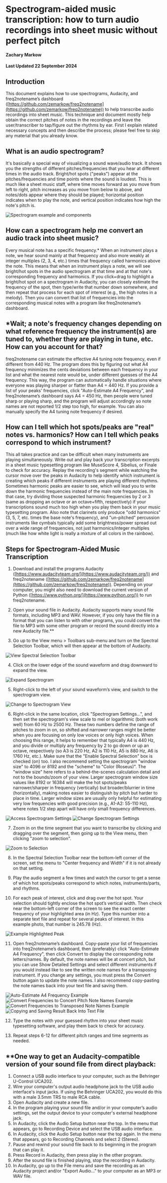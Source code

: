 # Spectrogram-aided music transcription: how to turn audio recordings into sheet music without perfect pitch

#### Zachary Markow
#### Last Updated 22 September 2024

## Introduction
This document explains how to use spectrograms, Audacity, and freq2notename’s dashboard ([https://github.com/zemarkow/freq2notename](https://github.com/zemarkow/freq2notename)) to help transcribe audio recordings into sheet music.  This technique and document mostly help obtain the correct pitches of notes in the recordings and leave the user/transcriber to tap/figure out the rhythms by ear.  First I explain related necessary concepts and then describe the process; please feel free to skip any material that you already know.

## What is an audio spectrogram?
It's basically a special way of visualizing a sound wave/audio track.  It shows you the strengths of different pitches/frequencies that you hear at different times in the audio track.  Bright/hot spots ("peaks") appear at the pitches/frequencies and time points where the sound is loudest.  This is much like a sheet music staff, where time moves forward as you move from left to right, pitch increases as you move from below to above, and notes/dots appear where they should be played; horizontal position indicates when to play the note, and vertical position indicates how high the note's pitch is.

![Spectrogram example and components](images/Spectrogram_Anatomy.png)

## How can a spectrogram help me convert an audio track into sheet music?
Every musical note has a specific frequency.\*  When an instrument plays a note, we hear sound mainly at that frequency and also more weakly at integer multiples (2, 3, 4, etc.) times that frequency called harmonics above the note.  This means that when an instrument plays a note, we will see bright/hot spots in the audio spectrogram at that time and at that note's corresponding frequency and harmonics.  If you click+drag to highlight a bright/hot spot on a spectrogram in Audacity, you can closely estimate the frequency of the spot, then type/write that number down somewhere, and then repeat that process for each spot of interest (e.g., the high notes in a melody).  Then you can convert that list of frequencies into the corresponding musical notes with a program like freq2notename’s dashboard.

## \*Wait; a note's frequency changes depending on what reference frequency the instrument(s) are tuned to, whether they are playing in tune, etc.  How can you account for that?
freq2notename can estimate the effective A4 tuning note frequency, even if different from 440 Hz.  The program does this by figuring out what A4 frequency minimizes the cents deviations between each frequency in your list and what the nearest note would be, under different guesses of the A4 frequency.  This way, the program can automatically handle situations where everyone was playing sharper or flatter than A4 = 440 Hz.  If you provide a list of your peaks' frequencies, click "Auto-Estimate A4 Frequency", and freq2notename’s dashboard says A4 = 450 Hz, then people were tuned sharp or playing sharp, and the program will adjust accordingly so note names are not reported 1/2 step too high, for example.  You can also manually specify the A4 tuning note frequency if desired.

## How can I tell which hot spots/peaks are "real" notes vs. harmonics?  How can I tell which peaks correspond to which instrument?
This all takes practice and can be difficult when many instruments are playing simultaneously.  Write out and play back your transcription excerpts in a sheet music typesetting program like MuseScore 4, Sibelius, or Finale to check for accuracy.  Replay the recording's segment while watching the cursor move over the peaks in Audacity to help identify which instrument is creating which peaks if different instruments are playing different rhythms.  Sometimes harmonic peaks are easier to see, which will lead you to write down the harmonic frequencies instead of the main note frequencies.  In that case, try dividing those suspected harmonic frequencies by 2 or 3 (same as dropping an octave or an octave+fifth, respectively) if your transcriptions sound much too high when you play them back in your music typesetting program.  Also note that clarinets only produce "odd harmonics" (3, 5, 7, etc. times the base note's frequency), and "un-pitched" percussion instruments like cymbals typically add some brightness/power spread out over a wide range of frequencies, not just harmonics/integer multiples (much like how white light is really a mixture of all colors in the rainbow).

## Steps for Spectrogram-Aided Music Transcription

1. Download and install the programs Audacity ([https://www.audacityteam.org/](https://www.audacityteam.org/)) and freq2notename ([https://github.com/zemarkow/freq2notename](https://github.com/zemarkow/freq2notename)).  Depending on your computer, you might also need to download the current version of Python ([https://www.python.org/](https://www.python.org/)) to run freq2notename.

2. Open your sound file in Audacity.  Audacity supports many sound file formats, including MP3 and WAV.  However, if you only have the file in a format that you can listen to with other programs, you could convert the file to MP3 with some other program or record the sound directly into a new Audacity file.\*\*

3. Go up to the View menu \> Toolbars sub-menu and turn on the Spectral Selection Toolbar, which will then appear at the bottom of Audacity.

![View Spectral Selection Toolbar](images/Spectral_Selection_Toolbar_View_Show.png)

4. Click on the lower edge of the sound waveform and drag downward to expand the view.

![Expand Spectrogram](images/Expand_Waveform_View.png)

5. Right-click to the left of your sound waveform’s view, and switch to the spectrogram view.

![Change to Spectrogram View](images/Change_to_Spectrogram.png)

6. Right-click in the same location, click "Spectrogram Settings...", and then set the spectrogram's view scale to mel or logarithmic (both work well) from 60 Hz to 2500 Hz.  These two numbers define the range of pitches to zoom in on, so shifted and narrower ranges might be better when you are focusing on only low voices or only high voices.  When choosing this range, it helps to remember that typically A4 is 440 Hz, and you divide or multiply any frequency by 2 to go down or up an octave, respectively (so A3 is 220 Hz, A2 is 110 Hz, A5 is 880 Hz, A6 is 1760 Hz, etc.).  Make sure that the "Enable Spectral Selection" box is checked (on) too.  I also recommend setting the spectrogram "window size" to 4096 or 8192 and the "scheme" to "Color (Roseus)".  The "window size" here refers to a behind-the-scenes calculation detail and not to the bounds/zoom of your view.  Larger spectrogram window size values like 8192 or 16384 will make the hot spots/peaks narrower/sharper in frequency (vertically) but broader/blurrier in time (horizontally), making notes easier to distinguish by pitch but harder to place in time.  Larger window sizes are usually only helpful for estimating very low frequencies with good precision (e.g., A1-A2: 55-110 Hz), where notes 1/2 step apart will have only small frequency differences.

![Access Spectrogram Settings](images/Spectrogram_Settings_Access.png)
![Change Spectrogram Settings](images/Spectrogram_Settings.png)

7. Zoom in on the time segment that you want to transcribe by clicking and dragging over the segment, then going up to the View menu, then clicking "zoom to selection".

![Zoom to Selection](images/Zoom_to_Selection.png)

8. In the Spectral Selection Toolbar near the bottom-left corner of the screen, set the menu to "Center frequency and Width" if it is not already on that setting.

9. Play the audio segment a few times and watch the cursor to get a sense of which hot spots/peaks correspond to which notes, instruments/parts, and rhythms.

10. For each peak of interest, click and drag over the hot spot.  Your selection should tightly enclose the hot spot’s vertical width.  Then check near the bottom-left corner of the screen to see the exact center frequency of your highlighted area (in Hz).  Type this number into a separate text file and repeat for several peaks of interest.  In this example photo, that number is 245.78 (Hz).

![Example Highlighted Peak](images/Highlight_Peak_1.png)

11. Open freq2notename’s dashboard. Copy-paste your list of frequencies into freq2notename’s dashboard, then (preferably) click "Auto-Estimate A4 Frequency", then click Convert to display the corresponding note letters/names.  By default, the note names will be at concert pitch, but you can use Show Detailed Settings and select different instruments if you would instead like to see the written note names for a transposing instrument.  If you change any settings, you must press the Convert button again to update the note names.  I also recommend copy-pasting the note names back into your text file and saving them.

![Auto-Estimate A4 Frequency Example](images/f2nn_Auto_Est_A4.png)
![Convert Frequencies to Concert Pitch Note Names Example](images/f2nn_Basic_Convert.png)
![Convert Frequencies to Transposed Note Names Example](images/f2nn_Alto_Flute_Convert.png)
![Copying and Saving Result Back Into Text File](images/f2nn_Save_Result.png)

12. Type the notes with your guessed rhythm into your sheet music typesetting software, and play them back to check for accuracy.

13. Repeat steps 6-12 for different pitch ranges and time segments as needed.

## \*\*One way to get an Audacity-compatible version of your sound file from direct playback:

1. Connect a USB audio interface to your computer, such as the Behringer U-Control UCA202.
2. Wire your computer's output audio headphone jack to the USB audio interface's input jacks.  If using the Behringer UCA202, you would do this with a male 3.5mm TRS to male RCA cable.
3. Open Audacity and create a new file.
4. In the program playing your sound file and/or in your computer’s audio settings, set the output device to your computer's external headphone jack.
5. In Audacity, click the Audio Setup button near the top.  In the menu that appears, go to Recording Device and select the USB audio interface.
6. In Audacity, click the Audio Setup button near the top again.  In the menu that appears, go to Recording Channels and select 2 (Stereo).
7. Pause and rewind your sound file back to its beginning in the program that can play it.
8. Press Record in Audacity, then press play in the other program.
9. After the sound file is finished playing, stop the recording in Audacity.
10. In Audacity, go up to the File menu and save the recording as an Audacity project and/or "Export Audio..." to your computer as an MP3 or WAV file.

